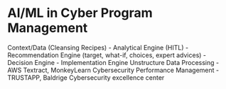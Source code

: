 # AI/ML in Cyber Program Management
Context/Data (Cleansing Recipes) - Analytical Engine (HITL) - Recommendation Engine (target, what-if, choices, expert advices) - Decision Engine - Implementation Engine
Unstructure Data Processing - AWS Textract, MonkeyLearn
Cybersecurity Performance Management -TRUSTAPP, Baldrige Cybersecurity excellence center


